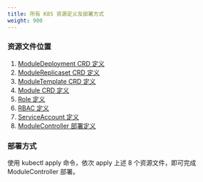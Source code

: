 ```yaml
---
title: 所有 K8S 资源定义及部署方式
weight: 900
---
```


### 资源文件位置

1. [ModuleDeployment CRD 定义](https://github.com/sofastack/sofa-serverless/blob/master/module-controller/config/crd/bases/serverless.alipay.com_moduledeployments.yaml)
2. [ModuleReplicaset CRD 定义](https://github.com/sofastack/sofa-serverless/blob/master/module-controller/config/crd/bases/serverless.alipay.com_modulereplicasets.yaml) 
3. [ModuleTemplate CRD 定义](https://github.com/sofastack/sofa-serverless/blob/master/module-controller/config/crd/bases/serverless.alipay.com_moduletemplates.yaml)
4. [Module CRD 定义](https://github.com/sofastack/sofa-serverless/blob/master/module-controller/config/crd/bases/serverless.alipay.com_modules.yaml)
5. [Role 定义](https://github.com/sofastack/sofa-serverless/blob/master/module-controller/config/rbac/role.yaml)
6. [RBAC 定义](https://github.com/sofastack/sofa-serverless/blob/master/module-controller/config/rbac/role_binding.yaml)
7. [ServiceAccount 定义](https://github.com/sofastack/sofa-serverless/blob/master/module-controller/config/rbac/service_account.yaml)
8. [ModuleController 部署定义](https://github.com/sofastack/sofa-serverless/blob/master/module-controller/config/samples/module-deployment-controller.yaml)

### 部署方式

使用 kubectl apply 命令，依次 apply 上述 8 个资源文件，即可完成 ModuleController 部署。

<br/>
<br/>
